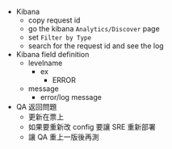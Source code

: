 - Kibana
  - copy request id
  - go the kibana `Analytics/Discover` page
  - set `Filter by Type`
  - search for the request id and see the log
- Kibana field definition
  - levelname
    - ex
      - ERROR
  - message
    - error/log message
- QA 返回問題
  - 更新在票上
  - 如果要重新改 config 要讓 SRE 重新部署
  - 讓 QA 重上一版後再測



